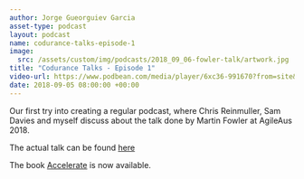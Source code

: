 ```yaml
---
author: Jorge Gueorguiev Garcia
asset-type: podcast
layout: podcast
name: codurance-talks-episode-1
image: 
  src: /assets/custom/img/podcasts/2018_09_06-fowler-talk/artwork.jpg
title: "Codurance Talks - Episode 1"
video-url: https://www.podbean.com/media/player/6xc36-991670?from=site&vjs=1&skin=1&fonts=Helvetica&auto=0&download=
date: 2018-09-05 08:00:00 +00:00
---
```


Our first try into creating a regular podcast, where Chris Reinmuller, Sam Davies and myself discuss about the talk done by Martin Fowler at AgileAus 2018.

The actual talk can be found [here](https://www.infoq.com/presentations/agile-2018)

The book [Accelerate](https://itrevolution.com/book/accelerate/) is now available.
